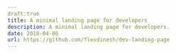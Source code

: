 ```yaml
---
draft:true
title: A minimal landing page for developers
description: A minimal landing page for developers.
date: 2018-04-06
url: https://github.com/flexdinesh/dev-landing-page
---
```

